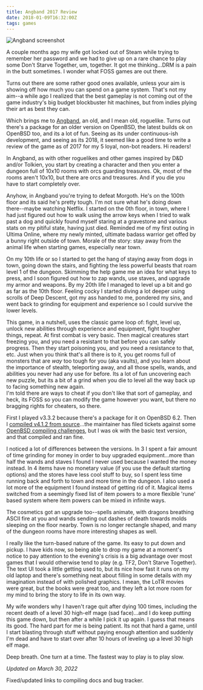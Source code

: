 ```yaml
---
title: Angband 2017 Review
date: 2018-01-09T16:32:00Z
tags: games
---
```


![Angband screenshot](https://quisquous.s3.amazonaws.com/angband.png)

A couple months ago my wife got locked out of Steam while trying to remember her 
password and we had to give up on a rare chance to play some Don't Starve 
Together, um, together. It got me thinking...DRM is a pain in the butt 
sometimes. I wonder what FOSS games are out there.

Turns out there are some rather good ones available, unless your aim is showing 
off how much you can spend on a game system. That's not my aim--a while ago I 
realized that the best gameplay is not coming out of the game industry's big 
budget blockbuster hit machines, but from indies plying their art as best they 
can.

Which brings me to [Angband][1], an old, and I mean old, roguelike. Turns out 
there's a package for an older version on OpenBSD, the latest builds ok on 
OpenBSD too, and its a lot of fun. Seeing as its under continuous-ish 
development, and seeing as its 2018, it seemed like a good time to write a 
review of the game as of 2017 for my 5 loyal, non-bot readers. Hi readers!

In Angband, as with other roguelikes and other games inspired by D&D and/or
Tolkien, you start by creating a character and then you enter a dungeon full of
10x10 rooms with orcs guarding treasures. Ok, most of the rooms aren't 10x10,
but there are orcs and treasures. And if you die you have to start completely
over.

Anyhow, in Angband you're trying to defeat Morgoth. He's on the 100th floor and
its said he's pretty tough. I'm not sure what he's doing down there--maybe
watching Netflix. I started on the 0th floor, in town, where I had just figured
out how to walk using the arrow keys when I tried to walk past a dog and
quickly found myself staring at a gravestone and various stats on my pitiful
state, having just died. Reminded me of my first outing in Ultima Online, where
my newly minted, ultimate badass warrior get offed by a bunny right outside of
town. Morale of the story: stay away from the animal life when starting games, 
especially near town.

On my 10th life or so I started to get the hang of staying away from dogs in 
town, going down the stairs, and fighting the less powerful beasts that roam 
level 1 of the dungeon. Skimming the help game me an idea for what keys to 
press, and I soon figured out how to zap wands, use staves, and upgrade my armor 
and weapons. By my 20th life I managed to level up a bit and go as far as the 
10th floor. Feeling cocky I started diving a lot deeper using scrolls of Deep 
Descent, got my ass handed to me, pondered my sins, and went back to grinding 
for equipment and experience so I could survive the lower levels.

This game, in a nutshell, uses the classic game loop of: fight, level up, unlock 
new abilities through experience and equipment, fight tougher things, repeat. At 
first combat is very basic. Then magical creatures start freezing you, and you 
need a resistant to that before you can safely progress. Then they start 
poisoning you, and you need a resistance to that, etc. Just when you think 
that's all there is to it, you get rooms full of monsters that are *way* too 
tough for you (aka vaults), and you learn about the importance of stealth, 
teleporting away, and all those spells, wands, and abilities you never had any 
use for before. Its a lot of fun uncovering each new puzzle, but its a bit of a 
grind when you die to level all the way back up to facing something new again.  
I'm told there are ways to cheat if you don't like that sort of gameplay, and 
heck, its FOSS so you can modify the game however you want, but there no 
bragging rights for cheaters, so there.

First I played v3.3.2 because there's a package for it on OpenBSD 6.2. Then I 
[compiled v4.1.2 from source][2]...the maintainer has filed tickets against some 
[OpenBSD compiling challenges][3], but I was ok with the basic text version, and 
that compiled and ran fine.

I noticed a lot of differences between the versions. In 3 I spent a fair amount 
of time grinding for money in order to buy upgraded equipment...more than half 
the wands and staves I found I never used because I wanted the money instead. In 
4 items have no monetary value (if you use the default starting options) and the 
stores have less cool stuff to buy, so I spent less time running back and forth 
to town and more time in the dungeon. I also used a lot more of the equipment I 
found instead of getting rid of it. Magical items switched from a seemingly 
fixed list of item powers to a more flexible 'rune' based system where item 
powers can be mixed in infinite ways.

The cosmetics got an upgrade too--spells animate, with dragons breathing ASCII 
fire at you and wands sending out dashes of death towards molds sleeping on the 
floor nearby. Town is no longer rectangle shaped, and many of the dungeon rooms 
have more interesting shapes as well.

I really like the turn-based nature of the game. Its easy to put down and 
pickup. I have kids now, so being able to drop my game at a moment's notice to 
pay attention to the evening's crisis is a big advantage over most games that I 
would otherwise tend to play (e.g. TF2, Don't Starve Together). The text UI took 
a little getting used to, but its nice how fast it runs on my old laptop and 
there's something neat about filling in some details with my imagination instead 
of with polished graphics. I mean, the LoTR movies were great, but the books 
were great too, and they left a lot more room for my mind to bring the story to 
life in its own way.

My wife wonders why I haven't rage quit after dying 100 times, including the 
recent death of a level 30 high-elf mage (sad face)...and I do keep putting this 
game down, but then after a while I pick it up again. I guess that means its 
good. The hard part for me is being patient. Its not that hard a game, until I 
start blasting through stuff without paying enough attention and suddenly I'm 
dead and have to start over after 10 hours of leveling up a level 30 high elf 
mage.

Deep breath. One turn at a time. The fastest way to play is to play slow.

*Updated on March 30, 2022*

Fixed/updated links to compiling docs and bug tracker.

[1]: http://rephial.org/
[2]: https://angband.readthedocs.io/en/latest/hacking/compiling.html
[3]: https://github.com/angband/angband/issues?q=is%3Aissue+is%3Aopen+openbsd


